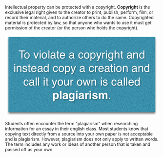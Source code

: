 Intellectual property can be protected with a copyright. **Copyright** is the exclusive legal right given to the creator to print, publish, perform, film, or record their material, and to authorize others to do the same. Copyrighted material is protected by law, so that anyone who wants to use it must get permission of the creator (or the person who holds the copyright).

![](.guides/img/plagiarism.png)

Students often encounter the term "plagiarism" when researching information for an essay in their english class. Most students know that copying text directly from a source into your own paper is not acceptable and is plagiarism. However, plagiarism does not only apply to written words. The term includes any work or ideas of another person that is taken and passed off as your own.